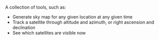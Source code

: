 A collection of tools, such as:
- Generate sky map for any given location at any given time
- Track a satellite through altitude and azimuth, or right ascension and declination
- See which satellites are visible now
